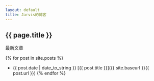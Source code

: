 ```yaml
---
layout: default
title: Jarvis的博客
---
```


## {{ page.title }} ##
最新文章

{% for post in site.posts %}
*	{{ post.date | date_to_string }} [{{ post.title }}]({{ site.baseurl }}{{ post.url }})
{% endfor %}
